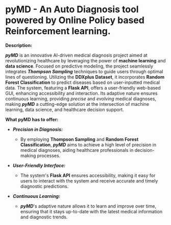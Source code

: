 <h1>pyMD - An Auto Diagnosis tool powered by Online Policy based Reinforcement learning.</h1>

**Description:**

**_pyMD_** is an innovative AI-driven medical diagnosis project aimed at revolutionizing healthcare by leveraging the power of **machine learning** and **data science**. Focused on predictive modeling, the project seamlessly integrates **_Thompson Sampling_** techniques to guide users through optimal lines of questioning. Utilizing the **DDXplus Dataset**, it incorporates **Random Forest Classification** to predict diseases based on user-inputted medical data. The system, featuring a **Flask API**, offers a user-friendly web-based GUI, enhancing accessibility and interaction. Its adaptive nature ensures continuous learning, providing _precise_ and _evolving_ medical diagnoses, making **_pyMD_** a cutting-edge solution at the intersection of machine learning, data science, and healthcare decision support.

**What pyMD has to offer:**

- **_Precision in Diagnosis:_**
  - By employing **Thompson Sampling** and **Random Forest Classification**, **_pyMD_** aims to achieve a high level of precision in medical diagnoses, aiding healthcare professionals in decision-making processes.

- **_User-Friendly Interface:_**
  - The system's **Flask API** ensures accessibility, making it easy for users to interact with the system and receive accurate and timely diagnostic predictions.

- **_Continuous Learning:_**
  - **_pyMD_**'s adaptive nature allows it to learn and improve over time, ensuring that it stays up-to-date with the latest medical information and diagnostic trends.

